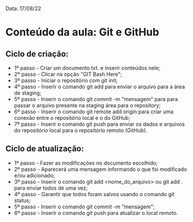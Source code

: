 Data: 17/08/22
<h1> Conteúdo da aula: Git e GitHub </h2>

<h2> Ciclo de criação: </h2>

- 1º passo - Criar um documento txt. e inserir conteúdos nele;
- 2º passo - Clicar na opção "GIT Bash Here";
- 3º passo - Iniciar o repositório com git init;
- 4º passo - Inserir o comando git add para enviar o arquivo para a área de staging;
- 5º passo - Inserir o comando git commit -m "mensagem" para para passar o arquivo presente na staging área para o repository;
- 6º passo - Inserir o comando git remote add origin <url> para criar uma conexão entre o repositório local e o do GitHub;
- 7º passo - Inserir o comando git push para enviar os dados e arquivos do repositório local para o repositório remoto (GitHub).


<h2> Ciclo de atualização: </h2>
 
- 1º passo - Fazer as modificações no documento escolhido;
- 2º passo - Aparecerá uma mensagem informando o que foi modificado e/ou adicionado;
- 3º passo - Inserir o comando git add <nome_do_arquivo> ou git add . para enviar todos de uma vez;
- 4º passo - Garantir que todos foram salvos usando o comando git status;
- 5º passo - Inserir o comando git commit -m "mensagem";
- 6º passo - Inserir o comando git push para atualizar o local remoto.
